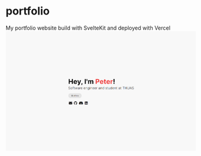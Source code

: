 # portfolio

My portfolio website build with SvelteKit and deployed with Vercel
![Showcase](./assets//showcase.png)
